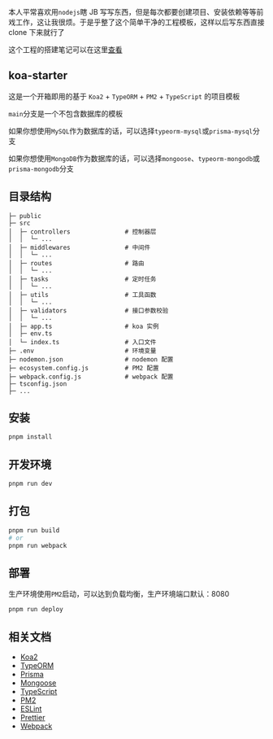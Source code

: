 本人平常喜欢用`nodejs`瞎 JB 写写东西，但是每次都要创建项目、安装依赖等等前戏工作，这让我很烦。于是乎整了这个简单干净的工程模板，这样以后写东西直接 clone 下来就行了

这个工程的搭建笔记可以在这里[查看](https://welives.github.io/blog/front-end/nodejs/koa/create.html)

## koa-starter

这是一个开箱即用的基于 `Koa2` + `TypeORM` + `PM2` + `TypeScript` 的项目模板

`main`分支是一个不包含数据库的模板

如果你想使用`MySQL`作为数据库的话，可以选择`typeorm-mysql`或`prisma-mysql`分支

如果你想使用`MongoDB`作为数据库的话，可以选择`mongoose`、`typeorm-mongodb`或`prisma-mongodb`分支

## 目录结构

```
├─ public
├─ src
│  ├─ controllers               # 控制器层
│  │  └─ ...
│  ├─ middlewares               # 中间件
│  │  └─ ...
│  ├─ routes                    # 路由
│  │  └─ ...
│  ├─ tasks                     # 定时任务
│  │  └─ ...
│  ├─ utils                     # 工具函数
│  │  └─ ...
│  ├─ validators                # 接口参数校验
│  │  └─ ...
│  ├─ app.ts                    # koa 实例
│  ├─ env.ts
│  └─ index.ts                  # 入口文件
├─ .env                         # 环境变量
├─ nodemon.json                 # nodemon 配置
├─ ecosystem.config.js          # PM2 配置
├─ webpack.config.js            # webpack 配置
├─ tsconfig.json
├─ ...
```

## 安装

```sh
pnpm install
```

## 开发环境

```sh
pnpm run dev
```

## 打包

```sh
pnpm run build
# or
pnpm run webpack
```

## 部署

生产环境使用`PM2`启动，可以达到负载均衡，生产环境端口默认：8080

```sh
pnpm run deploy
```

## 相关文档

- [Koa2](https://koa.nodejs.cn/)
- [TypeORM](https://typeorm.nodejs.cn/)
- [Prisma](https://prisma.nodejs.cn/)
- [Mongoose](https://mongoose.nodejs.cn/)
- [TypeScript](https://www.tslang.cn/)
- [PM2](https://pm2.fenxianglu.cn/)
- [ESLint](https://eslint.nodejs.cn/)
- [Prettier](https://prettier.nodejs.cn/)
- [Webpack](https://webpack.docschina.org/)
